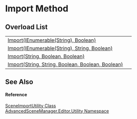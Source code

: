 # Import Method


## Overload List
<table>
<tr>
<td><a href="M_AdvancedSceneManager_Editor_Utility_SceneImportUtility_Import">Import(IEnumerable(String), Boolean)</a></td>
<td> </td></tr>
<tr>
<td><a href="M_AdvancedSceneManager_Editor_Utility_SceneImportUtility_Import_1">Import(IEnumerable(String), String, Boolean)</a></td>
<td> </td></tr>
<tr>
<td><a href="M_AdvancedSceneManager_Editor_Utility_SceneImportUtility_Import_2">Import(String, Boolean, Boolean)</a></td>
<td> </td></tr>
<tr>
<td><a href="M_AdvancedSceneManager_Editor_Utility_SceneImportUtility_Import_3">Import(String, String, Boolean, Boolean, Boolean)</a></td>
<td> </td></tr>
</table>

## See Also


#### Reference
<a href="T_AdvancedSceneManager_Editor_Utility_SceneImportUtility">SceneImportUtility Class</a>  
<a href="N_AdvancedSceneManager_Editor_Utility">AdvancedSceneManager.Editor.Utility Namespace</a>  
